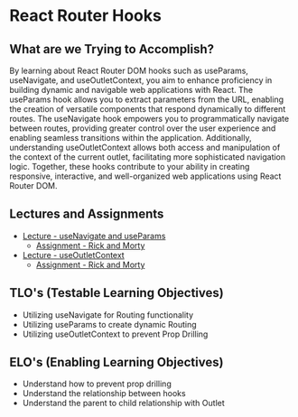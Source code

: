 # React Router Hooks

## What are we Trying to Accomplish?

By learning about React Router DOM hooks such as useParams, useNavigate, and useOutletContext, you aim to enhance proficiency in building dynamic and navigable web applications with React. The useParams hook allows you to extract parameters from the URL, enabling the creation of versatile components that respond dynamically to different routes. The useNavigate hook empowers you to programmatically navigate between routes, providing greater control over the user experience and enabling seamless transitions within the application. Additionally, understanding useOutletContext allows both access and manipulation of the context of the current outlet, facilitating more sophisticated navigation logic. Together, these hooks contribute to your ability in creating responsive, interactive, and well-organized web applications using React Router DOM.

## Lectures and Assignments

- [Lecture - useNavigate and useParams](./1-useParams-useNav.md)
  - [Assignment - Rick and Morty](https://github.com/Code-Platoon-Assignments/Rick-and-Morty-React-III.git)
- [Lecture - useOutletContext](./2-useOutletContext.md)
  - [Assignment - Rick and Morty](https://github.com/Code-Platoon-Assignments/Rick-and-Morty-React-IV.git)

## TLO's (Testable Learning Objectives)

- Utilizing useNavigate for Routing functionality
- Utilizing useParams to create dynamic Routing
- Utilizing useOutletContext to prevent Prop Drilling

## ELO's (Enabling Learning Objectives)

- Understand how to prevent prop drilling
- Understand the relationship between hooks
- Understand the parent to child relationship with Outlet
